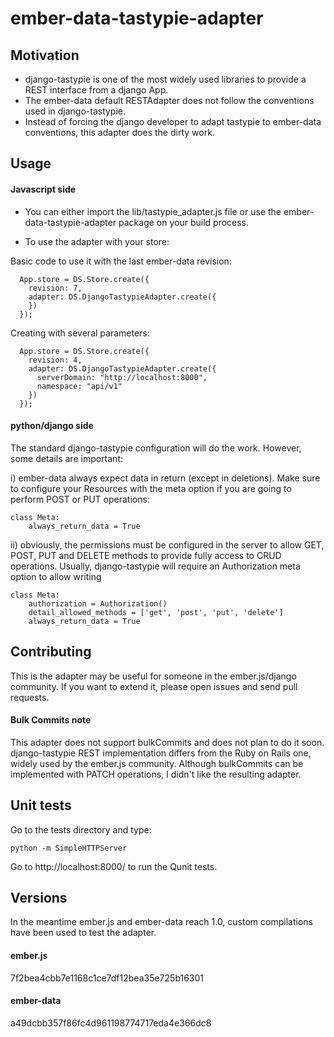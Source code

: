 # ember-data-tastypie-adapter


## Motivation
- django-tastypie is one of the most widely used libraries to provide a REST interface from a django App.
- The ember-data default RESTAdapter does not follow the conventions used in django-tastypie.
- Instead of forcing the django developer to adapt tastypie to ember-data conventions, this adapter does the dirty work.


## Usage

#### Javascript side

- You can either import the lib/tastypie_adapter.js file or use the ember-data-tastypie-adapter package on your build process.

- To use the adapter with your store:

Basic code to use it with the last ember-data revision:

      App.store = DS.Store.create({
        revision: 7,
        adapter: DS.DjangoTastypieAdapter.create({
        })
      });

Creating with several parameters:

      App.store = DS.Store.create({
        revision: 4,
        adapter: DS.DjangoTastypieAdapter.create({
          serverDomain: "http://localhost:8000",
          namespace: "api/v1"
        })
      });


#### python/django side
The standard django-tastypie configuration will do the work. However, some details are important:

i) ember-data always expect data in return (except in deletions). Make sure to configure your Resources with the meta option if you are going to perform POST or PUT operations:


    class Meta:
        always_return_data = True


ii) obviously, the permissions must be configured in the server to allow GET, POST, PUT and DELETE methods to provide fully access to CRUD operations. Usually, django-tastypie will require an Authorization meta option to allow writing

    class Meta:
        authorization = Authorization()
        detail_allowed_methods = ['get', 'post', 'put', 'delete']
        always_return_data = True



## Contributing
This is the adapter may be useful for someone in the ember.js/django community. If you want to extend it, please open issues and send pull requests.

#### Bulk Commits note
This adapter does not support bulkCommits and does not plan to do it soon. django-tastypie REST implementation differs from the Ruby on Rails one, widely used by the ember.js community. Although bulkCommits can be implemented with PATCH operations, I didn't like the resulting adapter.


## Unit tests
Go to the tests directory and type:

    python -m SimpleHTTPServer

Go to http://localhost:8000/ to run the Qunit tests.

## Versions
In the meantime ember.js and ember-data reach 1.0, custom compilations have been used to test the adapter.

#### ember.js
7f2bea4cbb7e1168c1ce7df12bea35e725b16301

#### ember-data
a49dcbb357f86fc4d961198774717eda4e366dc8
